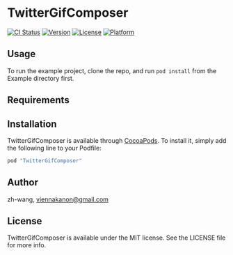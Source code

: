 # TwitterGifComposer

[![CI Status](http://img.shields.io/travis/zh-wang/TwitterGifComposer.svg?style=flat)](https://travis-ci.org/zh-wang/TwitterGifComposer)
[![Version](https://img.shields.io/cocoapods/v/TwitterGifComposer.svg?style=flat)](http://cocoapods.org/pods/TwitterGifComposer)
[![License](https://img.shields.io/cocoapods/l/TwitterGifComposer.svg?style=flat)](http://cocoapods.org/pods/TwitterGifComposer)
[![Platform](https://img.shields.io/cocoapods/p/TwitterGifComposer.svg?style=flat)](http://cocoapods.org/pods/TwitterGifComposer)

## Usage

To run the example project, clone the repo, and run `pod install` from the Example directory first.

## Requirements

## Installation

TwitterGifComposer is available through [CocoaPods](http://cocoapods.org). To install
it, simply add the following line to your Podfile:

```ruby
pod "TwitterGifComposer"
```

## Author

zh-wang, viennakanon@gmail.com

## License

TwitterGifComposer is available under the MIT license. See the LICENSE file for more info.

